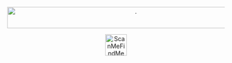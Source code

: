<div>
<p style="text-align: center;"><img src="https://media.scanmefindme.com/emails/bartop.png" width="580" height="50" alt="."></p>
<p style="text-align: center;"><img src="https://media.scanmefindme.com/emails/logotop.png" width="50" height="50" alt="ScanMeFindMe"></p>
</div>
